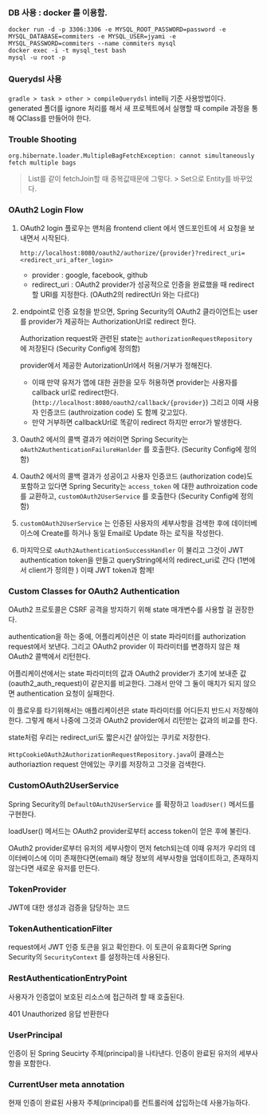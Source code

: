 ### DB 사용 : docker 를 이용함.
```shell script
docker run -d -p 3306:3306 -e MYSQL_ROOT_PASSWORD=password -e MYSQL_DATABASE=commiters -e MYSQL_USER=jyami -e MYSQL_PASSWORD=commiters --name commiters mysql
docker exec -i -t mysql_test bash
mysql -u root -p
```


### Querydsl 사용
`gradle > task > other > compileQuerydsl`
intellij 기준 사용방법이다. generated 폴더를 ignore 처리를 해서 새 프로젝트에서 실행할 때 compile 과정을 통해 QClass를 만들어야 한다.


### Trouble Shooting
``org.hibernate.loader.MultipleBagFetchException: cannot simultaneously fetch multiple bags``
> List를 같이 fetchJoin할 때 중복값때문에 그렇다. > Set으로 Entity를 바꾸었다.

### OAuth2 Login Flow

1. OAuth2 login 플로우는 맨처음 frontend client 에서 엔드포인트에 서 요청을 보내면서 시작된다.

   ``http://localhost:8080/oauth2/authorize/{provider}?redirect_uri=<redirect_uri_after_login>``

   - provider : google, facebook, github
   - redirect_uri : OAuth2 provider가 성공적으로 인증을 완료했을 때 redirect 할 URI를 지정한다. (OAuth2의 redirectUri 와는 다르다)

2. endpoint로 인증 요청을 받으면, Spring Security의 OAuth2 클라이언트는 user를 provider가 제공하는 AuthorizationUrl로 redirect 한다.

   Authorization request와 관련된 state는 ``authorizationRequestRepository`` 에 저장된다 (Security Config에 정의함)

   provider에서 제공한 AutorizationUrl에서 허용/거부가 정해진다.

   - 이때 만약 유저가 앱에 대한 권한을 모두 허용하면 provider는 사용자를 callback url로 redirect한다. (``http://localhost:8080/oauth2/callback/{provider}``)  그리고 이때 사용자 인증코드 (authroization code) 도 함께 갖고있다.
   - 만약 거부하면 callbackUrl로 똑같이 redirect 하지만 error가 발생한다.

3. Oauth2 에서의 콜백 결과가 에러이면 Spring Security는 ``oAuth2AuthenticationFailureHanlder`` 를 호출한다.  (Security Config에 정의함)

4. Oauth2 에서의 콜백 결과가 성공이고 사용자 인증코드 (authorization code)도 포함하고 있다면 Spring Security는 ``access_token`` 에 대한 authroization code를 교환하고, ``customOAuth2UserService`` 를 호출한다 (Security Config에 정의함)

5. ``customOAuth2UserService`` 는 인증된 사용자의 세부사항을 검색한 후에 데이터베이스에 Create를 하거나 동일 Email로 Update 하는 로직을 작성한다.

6. 마지막으로 ``oAuth2AuthenticationSuccessHandler`` 이 불리고 그것이 JWT authentication token을 만들고 queryString에서의 redirect_uri로 간다 (1번에서 client가 정의한 ) 이때 JWT token과 함께!





### Custom Classes for OAuth2 Authentication

OAuth2 프로토콜은 CSRF 공격을 방지하기 위해 state 매개변수를 사용할 걸 권장한다.

authentication을 하는 중에, 어플리케이션은 이 state 파라미터를 authorization request에서 보낸다. 그리고 OAuth2 provider 이 파라미터를 변경하지 않은 채 OAuth2 콜백에서 리턴한다.

어플리케이션에서는 state 파라미터의 값과 OAuth2 provider가 초기에 보내준 값(oauth2_auth_request)이 같은지를 비교한다. 그래서 만약 그 둘이 매치가 되지 않으면 authentication 요청이 실패한다.

이 플로우를 타기위해서는 애플리케이션은 state 파라미터를 어디든지 반드시 저장해야한다. 그렇게 해서 나중에 그것과 OAuth2 provider에서 리턴받는 값과의 비교를 한다.

state처럼 우리는 redirect_uri도 짧은시간 살아있는 쿠키로 저장한다. 

``HttpCookieOAuth2AuthorizationRequestRepository.java``이 클래스는 authoriaztion request 안에있는 쿠키를 저장하고 그것을 검색한다.



### CustomOAuth2UserService

Spring Security의 ``DefaultOAuth2UserService`` 를 확장하고 ``loadUser()`` 메서드를 구현한다.

loadUser() 메서드는 OAuth2 provider로부터 access token이 얻은 후에 불린다.

OAuth2 provider로부터 유저의 세부사항이 먼저 fetch되는데 이때 유저가 우리의 데이터베이스에 이미 존재한다면(email) 해당 정보의 세부사항을 업데이트하고, 존재하지 않는다면 새로운 유저를 만든다.



### TokenProvider

JWT에 대한 생성과 검증을 담당하는 코드



### TokenAuthenticationFilter

request에서 JWT 인증 토큰을 읽고 확인한다. 
이 토큰이 유효화다면 Spring Security의 `SecurityContext` 를 설정하는데 사용된다.



### RestAuthenticationEntryPoint

사용자가 인증없이 보호된 리소스에 접근하려 할 때 호출된다.

401 Unauthorized 응답 반환한다



### UserPrincipal

인증이 된 Spring Seucirty 주체(principal)을 나타낸다. 인증이 완료된 유저의 세부사항을 포함한다.



### CurrentUser meta annotation

현재 인증이 완료된 사용자 주체(principal)를 컨트롤러에 삽입하는데 사용가능하다.

